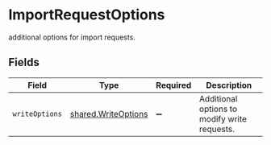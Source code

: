 # ImportRequestOptions

additional options for import requests.


## Fields

| Field                                                      | Type                                                       | Required                                                   | Description                                                |
| ---------------------------------------------------------- | ---------------------------------------------------------- | ---------------------------------------------------------- | ---------------------------------------------------------- |
| `writeOptions`                                             | [shared.WriteOptions](../../models/shared/writeoptions.md) | :heavy_minus_sign:                                         | Additional options to modify write requests.               |